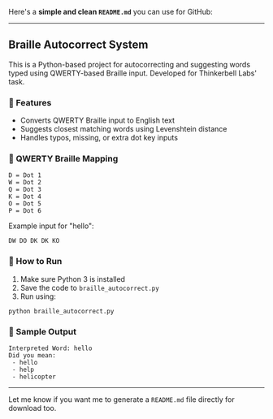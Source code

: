 Here's a **simple and clean `README.md`** you can use for GitHub:

---

## Braille Autocorrect System

This is a Python-based project for autocorrecting and suggesting words typed using QWERTY-based Braille input. Developed for Thinkerbell Labs' task.

### 🔹 Features

* Converts QWERTY Braille input to English text
* Suggests closest matching words using Levenshtein distance
* Handles typos, missing, or extra dot key inputs

### 🔹 QWERTY Braille Mapping

```
D = Dot 1
W = Dot 2
Q = Dot 3
K = Dot 4
O = Dot 5
P = Dot 6
```

Example input for "hello":

```
DW DO DK DK KO
```

### 🔹 How to Run

1. Make sure Python 3 is installed
2. Save the code to `braille_autocorrect.py`
3. Run using:

```
python braille_autocorrect.py
```

### 🔹 Sample Output

```
Interpreted Word: hello
Did you mean:
 - hello
 - help
 - helicopter
```

---

Let me know if you want me to generate a `README.md` file directly for download too.
